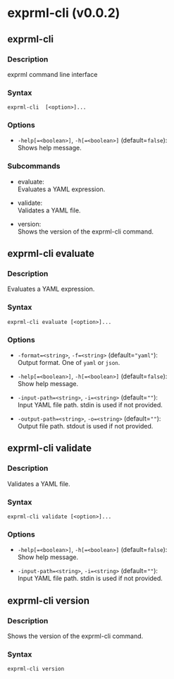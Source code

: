 # exprml-cli (v0.0.2)

## exprml-cli

### Description

exprml command line interface

### Syntax

```shell
exprml-cli  [<option>]...
```

### Options

* `-help[=<boolean>]`, `-h[=<boolean>]`  (default=`false`):  
  Shows help message.  

### Subcommands

* evaluate:  
  Evaluates a YAML expression.  

* validate:  
  Validates a YAML file.  

* version:  
  Shows the version of the exprml-cli command.  


## exprml-cli evaluate

### Description

Evaluates a YAML expression.

### Syntax

```shell
exprml-cli evaluate [<option>]...
```

### Options

* `-format=<string>`, `-f=<string>`  (default=`"yaml"`):  
  Output format. One of `yaml` or `json`.  

* `-help[=<boolean>]`, `-h[=<boolean>]`  (default=`false`):  
  Show help message.  

* `-input-path=<string>`, `-i=<string>`  (default=`""`):  
  Input YAML file path. stdin is used if not provided.  

* `-output-path=<string>`, `-o=<string>`  (default=`""`):  
  Output file path. stdout is used if not provided.  


## exprml-cli validate

### Description

Validates a YAML file.

### Syntax

```shell
exprml-cli validate [<option>]...
```

### Options

* `-help[=<boolean>]`, `-h[=<boolean>]`  (default=`false`):  
  Show help message.  

* `-input-path=<string>`, `-i=<string>`  (default=`""`):  
  Input YAML file path. stdin is used if not provided.  


## exprml-cli version

### Description

Shows the version of the exprml-cli command.

### Syntax

```shell
exprml-cli version
```


